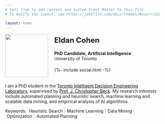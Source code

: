 ```yaml
---
# Feel free to add content and custom Front Matter to this file.
# To modify the layout, see https://jekyllrb.com/docs/themes/#overriding-theme-defaults

layout: home
---
```


<div style="overflow: hidden; margin-bottom: 20px;">
	<img src="http://tidel.mie.utoronto.ca/GroupPhotos/Eldan16.jpg" width="140" style="float: left; padding-right: 20px;" />
	<h1 style="font-weight: bold; font-size: 24px; margin-bottom: 5px; margin-top: 5px;">Eldan Cohen</h1> <h2 style="font-size: 1em; margin-bottom: 0px;">PhD Candidate, Artificial Intelligence</h2> <div style="margin-bottom: 20px;">University of Toronto</div>
	{%- include social.html -%}
</div>

I am a PhD student in the <a href="http://tidel.mie.utoronto.ca/" style="color: black;">Toronto Intelligent Decision Engineering Laboratory</a>, supervised by <a href="https://www.mie.utoronto.ca/mie/faculty/beck" style="color: black;">Prof. J. Christopher Beck</a>. My research interests include automated planning and heuristic search, machine learning and scalable data mining, and empirical analysis of AI algorithms.

<style>
ul#keywords li {
    display:inline;
    padding-left: 5px;
    padding-right: 5px;
    box-shadow: 2px 0px lightgrey;
}
ul#keywords li:last-child {
    box-shadow: 0px 0px lightgrey;
}
</style>

<div>Keywords: <ul id="keywords" style="display: inline; padding-left: 0px; margin-left: 0px;">
  <li>Heuristic Search</li>
  <li>Machine Learning</li>
  <li>Data Mining</li>
  <li>Optimization</li>
  <li>Automated Planning</li>
</ul>
</div>